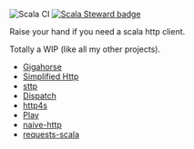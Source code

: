 ![Scala CI](https://github.com/mfirry/scala-http-clients/workflows/Scala%20CI/badge.svg)
[![Scala Steward badge](https://img.shields.io/badge/Scala_Steward-helping-blue.svg?style=flat&logo=data:image/png;base64,iVBORw0KGgoAAAANSUhEUgAAAA4AAAAQCAMAAAARSr4IAAAAVFBMVEUAAACHjojlOy5NWlrKzcYRKjGFjIbp293YycuLa3pYY2LSqql4f3pCUFTgSjNodYRmcXUsPD/NTTbjRS+2jomhgnzNc223cGvZS0HaSD0XLjbaSjElhIr+AAAAAXRSTlMAQObYZgAAAHlJREFUCNdNyosOwyAIhWHAQS1Vt7a77/3fcxxdmv0xwmckutAR1nkm4ggbyEcg/wWmlGLDAA3oL50xi6fk5ffZ3E2E3QfZDCcCN2YtbEWZt+Drc6u6rlqv7Uk0LdKqqr5rk2UCRXOk0vmQKGfc94nOJyQjouF9H/wCc9gECEYfONoAAAAASUVORK5CYII=)](https://scala-steward.org)

Raise your hand if you need a scala http client.

Totally a WIP (like all my other projects).

- [Gigahorse](https://github.com/eed3si9n/gigahorse)
- [Simplified Http](https://github.com/scalaj/scalaj-http)
- [sttp](https://github.com/softwaremill/sttp)
- [Dispatch](https://github.com/dispatch/reboot)
- [http4s](https://github.com/http4s/http4s)
- [Play](https://www.playframework.com/documentation/2.5.x/ScalaWS)
- [naive-http](https://github.com/timt/naive-http)
- [requests-scala](https://github.com/lihaoyi/requests-scala)

